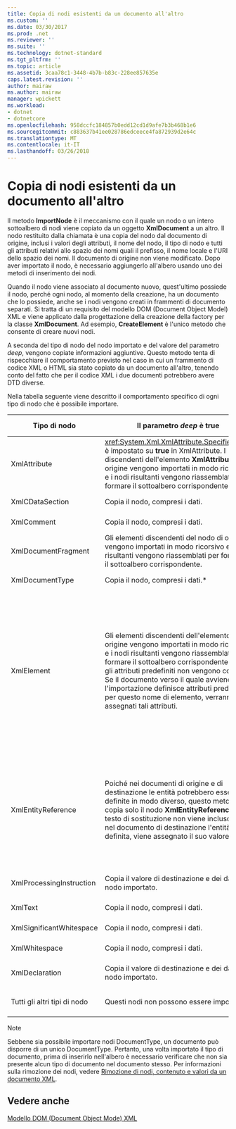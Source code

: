 ```yaml
---
title: Copia di nodi esistenti da un documento all'altro
ms.custom: ''
ms.date: 03/30/2017
ms.prod: .net
ms.reviewer: ''
ms.suite: ''
ms.technology: dotnet-standard
ms.tgt_pltfrm: ''
ms.topic: article
ms.assetid: 3caa78c1-3448-4b7b-b83c-228ee857635e
caps.latest.revision: ''
author: mairaw
ms.author: mairaw
manager: wpickett
ms.workload:
- dotnet
- dotnetcore
ms.openlocfilehash: 958dccfc184857b0edd12cd1d9afe7b3b468b1e6
ms.sourcegitcommit: c883637b41ee028786edceece4fa872939d2e64c
ms.translationtype: MT
ms.contentlocale: it-IT
ms.lasthandoff: 03/26/2018
---
```

# <a name="copying-existing-nodes-from-one-document-to-another"></a>Copia di nodi esistenti da un documento all'altro
Il metodo **ImportNode** è il meccanismo con il quale un nodo o un intero sottoalbero di nodi viene copiato da un oggetto **XmlDocument** a un altro. Il nodo restituito dalla chiamata è una copia del nodo dal documento di origine, inclusi i valori degli attributi, il nome del nodo, il tipo di nodo e tutti gli attributi relativi allo spazio dei nomi quali il prefisso, il nome locale e l'URI dello spazio dei nomi. Il documento di origine non viene modificato. Dopo aver importato il nodo, è necessario aggiungerlo all'albero usando uno dei metodi di inserimento dei nodi.  
  
 Quando il nodo viene associato al documento nuovo, quest'ultimo possiede il nodo, perché ogni nodo, al momento della creazione, ha un documento che lo possiede, anche se i nodi vengono creati in frammenti di documento separati. Si tratta di un requisito del modello DOM (Document Object Model) XML e viene applicato dalla progettazione della creazione della factory per la classe **XmlDocument**. Ad esempio, **CreateElement** è l'unico metodo che consente di creare nuovi nodi.  
  
 A seconda del tipo di nodo del nodo importato e del valore del parametro *deep*, vengono copiate informazioni aggiuntive. Questo metodo tenta di rispecchiare il comportamento previsto nel caso in cui un frammento di codice XML o HTML sia stato copiato da un documento all'altro, tenendo conto del fatto che per il codice XML i due documenti potrebbero avere DTD diverse.  
  
 Nella tabella seguente viene descritto il comportamento specifico di ogni tipo di nodo che è possibile importare.  
  
|Tipo di nodo|Il parametro *deep* è true|Il parametro *deep* è false|  
|---------------|------------------------------|-------------------------------|  
|XmlAttribute|<xref:System.Xml.XmlAttribute.Specified%2A> è impostato su **true** in XmlAttribute. I discendenti dell'elemento **XmlAttribute** di origine vengono importati in modo ricorsivo e i nodi risultanti vengono riassemblati per formare il sottoalbero corrispondente.|Il parametro *deep* non è applicabile ai nodi **XmlAttribute**, perché questi restano sempre associati ai nodi figlio durante l'importazione.|  
|XmlCDataSection|Copia il nodo, compresi i dati.|Copia il nodo, compresi i dati.|  
|XmlComment|Copia il nodo, compresi i dati.|Copia il nodo, compresi i dati.|  
|XmlDocumentFragment|Gli elementi discendenti del nodo di origine vengono importati in modo ricorsivo e i nodi risultanti vengono riassemblati per formare il sottoalbero corrispondente.|Viene creato un **XmlDocumentFragment** vuoto.|  
|XmlDocumentType|Copia il nodo, compresi i dati.*|Copia il nodo, compresi i dati.*|  
|XmlElement|Gli elementi discendenti dell'elemento di origine vengono importati in modo ricorsivo e i nodi risultanti vengono riassemblati per formare il sottoalbero corrispondente. **Nota:** gli attributi predefiniti non vengono copiati. Se il documento verso il quale avviene l'importazione definisce attributi predefiniti per questo nome di elemento, verranno assegnati tali attributi.|I nodi Attribute specificati dell'elemento di origine vengono importati e i nodi **XmlAttribute** generati vengono associati al nuovo elemento. I nodi discendenti non vengono copiati. **Nota:** gli attributi predefiniti non vengono copiati. Se il documento verso il quale avviene l'importazione definisce attributi predefiniti per questo nome di elemento, verranno assegnati tali attributi.|  
|XmlEntityReference|Poiché nei documenti di origine e di destinazione le entità potrebbero essere definite in modo diverso, questo metodo copia solo il nodo **XmlEntityReference**. Il testo di sostituzione non viene incluso. Se nel documento di destinazione l'entità è definita, viene assegnato il suo valore.|Poiché nei documenti di origine e di destinazione le entità potrebbero essere definite in modo diverso, questo metodo copia solo il nodo **XmlEntityReference**. Il testo di sostituzione non viene incluso. Se nel documento di destinazione l'entità è definita, viene assegnato il suo valore.|  
|XmlProcessingInstruction|Copia il valore di destinazione e dei dati dal nodo importato.|Copia il valore di destinazione e dei dati dal nodo importato.|  
|XmlText|Copia il nodo, compresi i dati.|Copia il nodo, compresi i dati.|  
|XmlSignificantWhitespace|Copia il nodo, compresi i dati.|Copia il nodo, compresi i dati.|  
|XmlWhitespace|Copia il nodo, compresi i dati.|Copia il nodo, compresi i dati.|  
|XmlDeclaration|Copia il valore di destinazione e dei dati dal nodo importato.|Copia il valore di destinazione e dei dati dal nodo importato.|  
|Tutti gli altri tipi di nodo|Questi nodi non possono essere importati.|Questi nodi non possono essere importati.|  
  
> [!NOTE]
>  Sebbene sia possibile importare nodi DocumentType, un documento può disporre di un unico DocumentType. Pertanto, una volta importato il tipo di documento, prima di inserirlo nell'albero è necessario verificare che non sia presente alcun tipo di documento nel documento stesso. Per informazioni sulla rimozione dei nodi, vedere [Rimozione di nodi, contenuto e valori da un documento XML](../../../../docs/standard/data/xml/removing-nodes-content-and-values-from-an-xml-document.md).  
  
## <a name="see-also"></a>Vedere anche  
 [Modello DOM (Document Object Mode) XML](../../../../docs/standard/data/xml/xml-document-object-model-dom.md)
